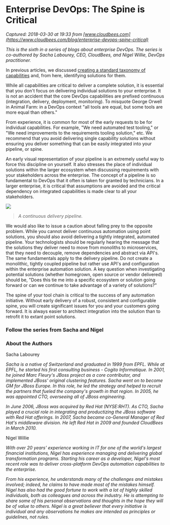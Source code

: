 # Enterprise DevOps: The Spine is Critical

_Captured: 2018-03-30 at 19:33 from [www.cloudbees.com](https://www.cloudbees.com/blog/enterprise-devops-spine-critical)_

_This is the sixth in a series of blogs about enterprise DevOps. The series is co-authored by Sacha Labourey, CEO, CloudBees, and Nigel Willie, DevOps practitioner._

In previous articles, we discussed [creating a standard taxonomy of capabilities](https://www.cloudbees.com/blog/enterprise-devops-i-wouldn%E2%80%99t-start-here-understand-your-devops-starting-point) and, from here, identifying solutions for them.

While all capabilities are critical to deliver a complete solution, it is essential that you don't focus on delivering individual solutions to your enterprise. It is not an accident that the core DevOps capabilities are prefixed continuous (integration, delivery, deployment, monitoring). To misquote George Orwell in Animal Farm: in a DevOps context "all tools are equal, but some tools are more equal than others."

From experience, it is common for most of the early requests to be for individual capabilities. For example, "We need automated test tooling," or "We need improvements to the requirements tooling solution," etc. We recommend that you avoid delivering single capability solutions without ensuring you deliver something that can be easily integrated into your pipeline, or spine.

An early visual representation of your pipeline is an extremely useful way to force this discipline on yourself. It also stresses the place of individual solutions within the larger ecosystem when discussing requirements with your stakeholders across the enterprise. The concept of a pipeline is so fundamental to DevOps that it often is taken for granted by technicians. In a larger enterprise, it is critical that assumptions are avoided and the critical dependency on integrated capabilities is made clear to all your stakeholders.

![](https://www.cloudbees.com/sites/default/files/enterprise-devops-continuous-delivery.png)

> _A continuous delivery pipeline._

We would also like to issue a caution about falling prey to the opposite problem. While you cannot deliver continuous automation using point solutions, you should also avoid delivering a tightly integrated, automated pipeline. Your technologists should be regularly hearing the message that the solutions they deliver need to move from monoliths to microservices, that they need to decouple, remove dependencies and abstract via API's. The same fundamentals apply to the delivery pipeline. Do not create a monolithic, tightly coupled pipeline but rather use API's and configuration within the enterprise automation solution. A key question when investigating potential solutions (whether homegrown, open source or vendor delivered) should be, "Does this tie me into a specific ecosystem or solution going forward or can we continue to take advantage of a variety of solutions?"

The spine of your tool chain is critical to the success of any automation initiative. Without early delivery of a robust, consistent and configurable spine, you will create significant issues for you and your customers going forward. It is always easier to architect integration into the solution than to retrofit it to extant point solutions.

### Follow the series from Sacha and Nigel

### About the Authors

Sacha Labourey

_Sacha is a native of Switzerland and graduated in 1999 from EPFL. While at EPFL, he started his first consulting business - Cogito Informatique. In 2001, he joined Marc Fleury's JBoss project as a core contributor, and implemented JBoss' original clustering features. Sacha went on to become GM for JBoss Europe. In this role, he led the strategy and helped to recruit the partners that fueled the company's growth in that region. In 2005, he was appointed CTO, overseeing all of JBoss engineering._

_In June 2006, JBoss was acquired by Red Hat (NYSE:RHT). As CTO, Sacha played a crucial role in integrating and productizing the JBoss software with Red Hat offerings. In 2007, Sacha became co-General Manager of Red Hat's middleware division. He left Red Hat in 2009 and founded CloudBees in March 2010._

Nigel Willie

_With over 20 years' experience working in IT for one of the world's largest financial institutions, Nigel has experience managing and delivering global transformation programs. Starting his career as a developer, Nigel's most recent role was to deliver cross-platform DevOps automation capabilities to the enterprise._

_From his experience, he understands many of the challenges and mistakes involved; indeed, he claims to have made most of the mistakes himself. Nigel has also had the good fortune to work with a lot of highly skilled individuals, both as colleagues and across the industry. He is attempting to share some of his personal observations and thoughts in the hope they will be of value to others. Nigel is a great believer that every initiative is individual and any observations he makes are intended as principles or guidelines, not rules._
